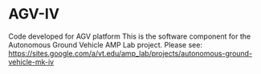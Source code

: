 # AGV-IV
Code developed for AGV platform
This is the software component for the Autonomous Ground Vehicle AMP Lab project. Please see:
https://sites.google.com/a/vt.edu/amp_lab/projects/autonomous-ground-vehicle-mk-iv
